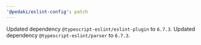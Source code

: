 ```yaml
---
'@pedaki/eslint-config': patch
---
```


Updated dependency `@typescript-eslint/eslint-plugin` to `6.7.3`.
Updated dependency `@typescript-eslint/parser` to `6.7.3`.
